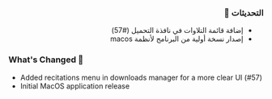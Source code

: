 <div dir='rtl'>

### التحديثات 💭

- إضافة قائمة التلاوات في نافذة التحميل (#57)
- إصدار نسخة أولية من البرنامج لأنظمة macos
</div>

### What's Changed 💭

- Added recitations menu in downloads manager for a more clear UI (#57)
- Initial MacOS application release
